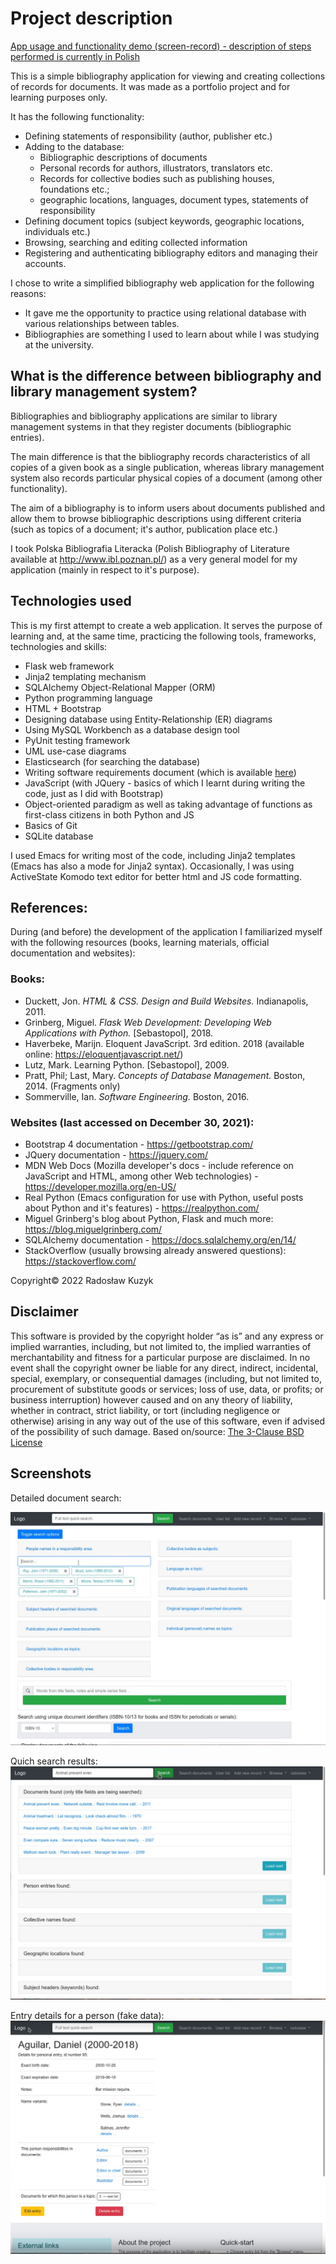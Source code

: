 # Project description

[App usage and functionality demo (screen-record) - description of steps performed is currently in Polish](https://youtu.be/QaYa7rLCeNw)

This is a simple bibliography application for viewing and creating collections of records for documents. It was made as a portfolio project and for learning purposes only.

It has the following functionality:

* Defining statements of responsibility (author, publisher etc.)
* Adding to the database:
    * Bibliographic descriptions of documents
    * Personal records for authors, illustrators, translators etc.
    * Records for collective bodies such as publishing houses, foundations etc.;
    * geographic locations, languages, document types, statements of responsibility
* Defining document topics (subject keywords, geographic locations, individuals etc.)
* Browsing, searching and editing collected information
* Registering and authenticating bibliography editors and managing their accounts.

I chose to write a simplified bibliography web application for the following reasons:

* It gave me the opportunity to practice using relational database with various relationships between tables.
* Bibliographies are something I used to learn about while I was studying at the university.

## What is the difference between bibliography and library management system?

Bibliographies and bibliography applications are similar to library management systems in that they register documents (bibliographic entries).

The main difference is that the bibliography records characteristics of all copies of a given book as a single publication, whereas library management system also records particular physical copies of a document (among other functionality).

The aim of a bibliography is to inform users about documents published and allow them to browse bibliographic descriptions using different criteria (such as topics of a document; it's author, publication place etc.)

I took Polska Bibliografia Literacka (Polish Bibliography of Literature available at http://www.ibl.poznan.pl/) as a very general model for my application (mainly in respect to it's purpose).

## Technologies used

This is my first attempt to create a web application. It serves the purpose of learning and, at the same time, practicing the following tools, frameworks, technologies and skills:

* Flask web framework
* Jinja2 templating mechanism
* SQLAlchemy Object-Relational Mapper (ORM)
* Python programming language
* HTML + Bootstrap
* Designing database using Entity-Relationship (ER) diagrams
* Using MySQL Workbench as a database design tool
* PyUnit testing framework
* UML use-case diagrams
* Elasticsearch (for searching the database)
* Writing software requirements document (which is available [here](https://docs.google.com/document/d/1l2sDb6wOPnfhyzBBr6hmPlrVnx5hCmTDyNj_LDbgHxs/edit?usp=sharing))
* JavaScript (with JQuery - basics of which I learnt during writing the code, just as I did with Bootstrap)
* Object-oriented paradigm as well as taking advantage of functions as first-class citizens in both Python and JS
* Basics of Git
* SQLite database

I used Emacs for writing most of the code, including Jinja2 templates (Emacs has also a mode for Jinja2 syntax). Occasionally, I was using ActiveState Komodo text editor for better html and JS code formatting.

## References:
During (and before) the development of the application I familiarized myself with the following resources (books, learning materials, official documentation and websites):

### Books:
* Duckett, Jon. *HTML & CSS. Design and Build Websites.* Indianapolis, 2011.
* Grinberg, Miguel. *Flask Web Development: Developing Web Applications with Python.* \[Sebastopol\], 2018.
* Haverbeke, Marijn. Eloquent JavaScript. 3rd edition. 2018 (available online: https://eloquentjavascript.net/)
* Lutz, Mark. Learning Python. [Sebastopol], 2009.
* Pratt, Phil; Last, Mary. *Concepts of Database Management.* Boston, 2014. (Fragments only)
* Sommerville, Ian. *Software Engineering.* Boston, 2016.

### Websites (last accessed on December 30, 2021):
* Bootstrap 4 documentation - https://getbootstrap.com/
* JQuery documentation - https://jquery.com/
* MDN Web Docs (Mozilla developer's docs - include reference on JavaScript and HTML, among other Web technologies) - https://developer.mozilla.org/en-US/
* Real Python (Emacs configuration for use with Python, useful posts about Python and it's features) - https://realpython.com/
* Miguel Grinberg's blog about Python, Flask and much more: https://blog.miguelgrinberg.com/
* SQLAlchemy documentation - https://docs.sqlalchemy.org/en/14/
* StackOverflow (usually browsing already answered questions): https://stackoverflow.com/

Copyright© 2022 Radosław Kuzyk
## Disclaimer

This software is provided by the copyright holder “as is” and any express or implied warranties, including, but not limited to, the implied warranties of merchantability and fitness for a particular purpose are disclaimed. In no event shall the copyright owner be liable for any direct, indirect, incidental, special, exemplary, or consequential damages (including, but not limited to, procurement of substitute goods or services; loss of use, data, or profits; or business interruption) however caused and on any theory of liability, whether in contract, strict liability, or tort (including negligence or otherwise) arising in any way out of the use of this software, even if advised of the possibility of such damage.
Based on/source: [The 3-Clause BSD License](https://opensource.org/licenses/BSD-3-Clause)

## Screenshots
Detailed document search:

![Detailed document search](screenshots/web_bib_1.png)

Quich search results:
![](screenshots/web_bib_2.png)

Entry details for a person (fake data):
![](screenshots/web_bib_4.png)